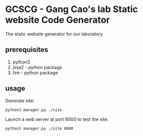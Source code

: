 # GCSCG - Gang Cao's lab Static website Code Generator

The static website generator for our laboratory

## prerequisites
1. python3
2. jinja2 - python package
3. fire - python package

## usage
Generate site:
```
python3 manager.py ./site
```

Launch a web server at port 8000 to test the site:
```
python3 manager.py ./site 8000
```